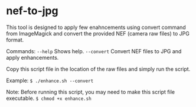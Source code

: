 # nef-to-jpg
This tool is designed to apply few enahncements using convert command from ImageMagick and convert the provided NEF (camera raw files) to JPG format.

Commands:
	`--help`      Shows help.
	`--convert`	  Convert NEF files to JPG and apply enhancements.

Copy this script file in the location of the raw files and simply run the script.

Example: `$ ./enhance.sh --convert`

Note: Before running this script, you may need to make this script file executable.
`$ chmod +x enhance.sh`
